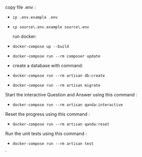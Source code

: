    copy file .env :
- `cp .env.example .env`
- `cp source\.env.example source\.env`

   run docker:
- `docker-compose up --build`

- `docker-compose run --rm composer update`

- create a database with command:
- `docker-compose run --rm artisan db:create`

- `docker-compose run --rm artisan migrate`

Start the interactive Question and Answer using this command :

- `docker-compose run --rm artisan qanda:interactive`

Reset the progress using this command :

- `docker-compose run --rm artisan qanda:reset`

Run the unit tests using this command :

- `docker-compose run --rm artisan test`


`
